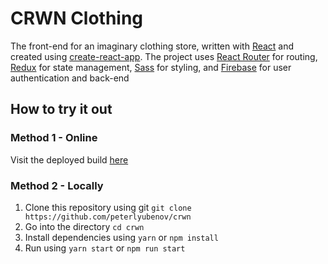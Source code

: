 # CRWN Clothing

The front-end for an imaginary clothing store, written with [React](https://github.com/facebook/react) and created using [create-react-app](https://github.com/facebook/create-react-app). The project uses [React Router](https://reactrouter.com/) for routing, [Redux](https://redux.js.org/) for state management, [Sass](https://sass-lang.com/) for styling, and [Firebase](https://firebase.google.com/) for user authentication and back-end

## How to try it out
### Method 1 - Online
Visit the deployed build [here](https://crwn.plyubenov.net/)

### Method 2 - Locally
1. Clone this repository using git `git clone https://github.com/peterlyubenov/crwn`
2. Go into the directory `cd crwn`
3. Install dependencies using `yarn` or `npm install`
4. Run using `yarn start` or `npm run start`
